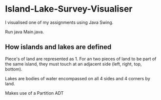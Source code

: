 # Island-Lake-Survey-Visualiser
I visualised one of my assignments using Java Swing.

Run java Main.java.

## How islands and lakes are defined
Piece's of land are represented as 1. For an two pieces of land to be part of the same island, they must touch at an adjacent side (left, right, top, bottom).

Lakes are bodies of water encompassed on all 4 sides and 4 corners by land.

Makes use of a Partition ADT
